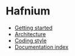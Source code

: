 # Hafnium

*   [Getting started](/docs/GettingStarted.md)
*   [Architecture](/docs/Architecture.md)
*   [Coding style](/docs/StyleGuide.md)
*   [Documentation index](/docs/README.md)

[home]: /README.md

